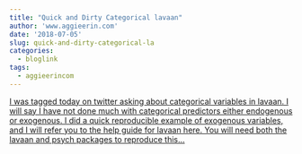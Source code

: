 ```yaml
---
title: "Quick and Dirty Categorical lavaan"
author: 'www.aggieerin.com'
date: '2018-07-05'
slug: quick-and-dirty-categorical-la
categories:
  - bloglink
tags:
  - aggieerincom
---
```


[I was tagged today on twitter asking about categorical variables in lavaan. I will say I have not done much with categorical predictors either endogenous or exogenous. I did a quick reproducible example of exogenous variables, and I will refer you to the help guide for lavaan here. You will need both the lavaan and psych packages to reproduce this...<click to read more>](https://doomlab.github.io/post/quick-and-dirty-categorical-lavaan/)

